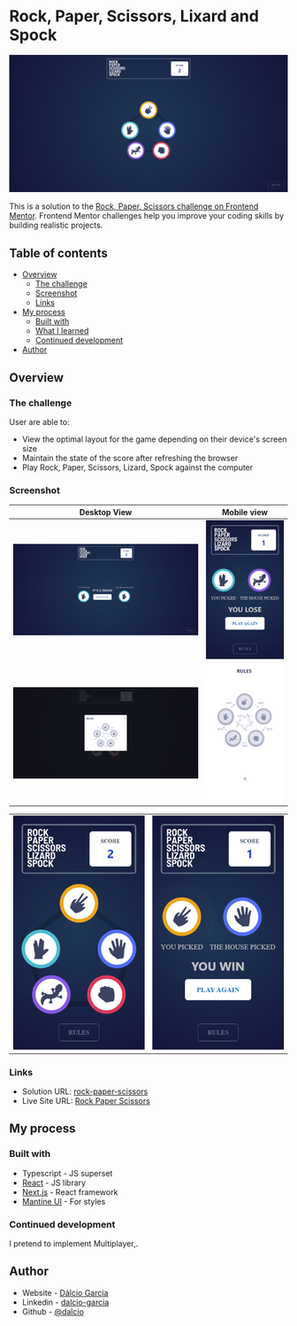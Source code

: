 # Rock, Paper, Scissors, Lixard and Spock

![Desktop Preview](./screenshots/desktop-home-preview.png)

This is a solution to the [Rock, Paper, Scissors challenge on Frontend Mentor](https://www.frontendmentor.io/challenges/rock-paper-scissors-game-pTgwgvgH). Frontend Mentor challenges help you improve your coding skills by building realistic projects.

## Table of contents

- [Overview](#overview)
  - [The challenge](#the-challenge)
  - [Screenshot](#screenshot)
  - [Links](#links)
- [My process](#my-process)
  - [Built with](#built-with)
  - [What I learned](#what-i-learned)
  - [Continued development](#continued-development)
- [Author](#author)

## Overview

### The challenge

User are able to:

- View the optimal layout for the game depending on their device's screen size
- Maintain the state of the score after refreshing the browser
- Play Rock, Paper, Scissors, Lizard, Spock against the computer

### Screenshot

| Desktop View                                      | Mobile view                                              |
| ------------------------------------------------- | -------------------------------------------------------- |
| ![Desktop Rules](./screenshots/draw-preview.png)  | ![Desktop Rules](./screenshots/lose-preview.png)         |
| ![Desktop Rules](./screenshots/desktop-rules.png) | ![Desktop Rules](./screenshots/rules-mobile-preview.png) |

|                                                         |                                                        |
| ------------------------------------------------------- | ------------------------------------------------------ |
| ![Desktop Rules](./screenshots/mobile-home-preview.png) | ![Desktop Rules](./screenshots/win-mobile.preview.png) |

### Links

- Solution URL: [rock-paper-scissors](https://github.com/Dalcio/rock-paper-scissors)
- Live Site URL: [Rock Paper Scissors](https://rock-paper-scissors-flax-eight.vercel.app)

## My process

### Built with

- Typescript - JS superset
- [React](https://reactjs.org/) - JS library
- [Next.js](https://nextjs.org/) - React framework
- [Mantine UI](https://mantine.dev) - For styles

### Continued development

I pretend to implement Multiplayer,.

## Author

- Website - [Dálcio Garcia](https://dalciogarcia.vercel.app)
- Linkedin - [dalcio-garcia](https://linkedin.com/in/dalcio-garcia)
- Github - [@dalcio](https://github.com/dalcio)
